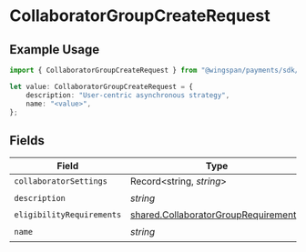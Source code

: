 # CollaboratorGroupCreateRequest

## Example Usage

```typescript
import { CollaboratorGroupCreateRequest } from "@wingspan/payments/sdk/models/shared";

let value: CollaboratorGroupCreateRequest = {
    description: "User-centric asynchronous strategy",
    name: "<value>",
};
```

## Fields

| Field                                                                                               | Type                                                                                                | Required                                                                                            | Description                                                                                         |
| --------------------------------------------------------------------------------------------------- | --------------------------------------------------------------------------------------------------- | --------------------------------------------------------------------------------------------------- | --------------------------------------------------------------------------------------------------- |
| `collaboratorSettings`                                                                              | Record<string, *string*>                                                                            | :heavy_minus_sign:                                                                                  | N/A                                                                                                 |
| `description`                                                                                       | *string*                                                                                            | :heavy_check_mark:                                                                                  | N/A                                                                                                 |
| `eligibilityRequirements`                                                                           | [shared.CollaboratorGroupRequirement](../../../sdk/models/shared/collaboratorgrouprequirement.md)[] | :heavy_minus_sign:                                                                                  | N/A                                                                                                 |
| `name`                                                                                              | *string*                                                                                            | :heavy_check_mark:                                                                                  | N/A                                                                                                 |